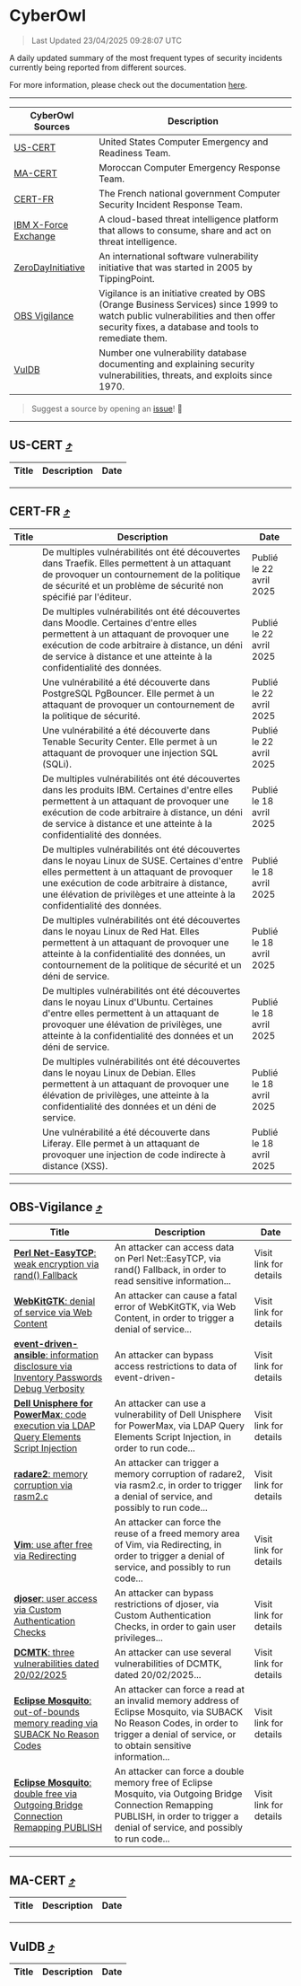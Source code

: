 
 <div id='top'></div>

# CyberOwl

 > Last Updated 23/04/2025 09:28:07 UTC
 
 A daily updated summary of the most frequent types of security incidents currently being reported from different sources.
 
 For more information, please check out the documentation [here](./docs/README.md).
 
 ---
 |CyberOwl Sources|Description|
 |---|---|
 |[US-CERT](#us-cert-arrow_heading_up)|United States Computer Emergency and Readiness Team.|
 |[MA-CERT](#ma-cert-arrow_heading_up)|Moroccan Computer Emergency Response Team.|
 |[CERT-FR](#cert-fr-arrow_heading_up)|The French national government Computer Security Incident Response Team.|
 |[IBM X-Force Exchange](#ibmcloud-arrow_heading_up)|A cloud-based threat intelligence platform that allows to consume, share and act on threat intelligence.|
 |[ZeroDayInitiative](#zerodayinitiative-arrow_heading_up)|An international software vulnerability initiative that was started in 2005 by TippingPoint.|
 |[OBS Vigilance](#obs-vigilance-arrow_heading_up)|Vigilance is an initiative created by OBS (Orange Business Services) since 1999 to watch public vulnerabilities and then offer security fixes, a database and tools to remediate them.|
 |[VulDB](#vuldb-arrow_heading_up)|Number one vulnerability database documenting and explaining security vulnerabilities, threats, and exploits since 1970.|
 
 > Suggest a source by opening an [issue](https://github.com/karimhabush/cyberowl/issues)! :raised_hands:
 ---

## US-CERT [:arrow_heading_up:](#cyberowl)

 |Title|Description|Date|
 |---|---|---|
 
 ---

## CERT-FR [:arrow_heading_up:](#cyberowl)

 |Title|Description|Date|
 |---|---|---|
 |[](https://www.cert.ssi.gouv.fr/avis/CERTFR-2025-AVI-0341/)|De multiples vulnérabilités ont été découvertes dans Traefik. Elles permettent à un attaquant de provoquer un contournement de la politique de sécurité et un problème de sécurité non spécifié par l'éditeur.|Publié le 22 avril 2025|
 |[](https://www.cert.ssi.gouv.fr/avis/CERTFR-2025-AVI-0340/)|De multiples vulnérabilités ont été découvertes dans Moodle. Certaines d'entre elles permettent à un attaquant de provoquer une exécution de code arbitraire à distance, un déni de service à distance et une atteinte à la confidentialité des données.|Publié le 22 avril 2025|
 |[](https://www.cert.ssi.gouv.fr/avis/CERTFR-2025-AVI-0339/)|Une vulnérabilité a été découverte dans PostgreSQL PgBouncer. Elle permet à un attaquant de provoquer un contournement de la politique de sécurité.|Publié le 22 avril 2025|
 |[](https://www.cert.ssi.gouv.fr/avis/CERTFR-2025-AVI-0338/)|Une vulnérabilité a été découverte dans Tenable Security Center. Elle permet à un attaquant de provoquer une injection SQL (SQLi).|Publié le 22 avril 2025|
 |[](https://www.cert.ssi.gouv.fr/avis/CERTFR-2025-AVI-0337/)|De multiples vulnérabilités ont été découvertes dans les produits IBM. Certaines d'entre elles permettent à un attaquant de provoquer une exécution de code arbitraire à distance, un déni de service à distance et une atteinte à la confidentialité des données.|Publié le 18 avril 2025|
 |[](https://www.cert.ssi.gouv.fr/avis/CERTFR-2025-AVI-0336/)|De multiples vulnérabilités ont été découvertes dans le noyau Linux de SUSE. Certaines d'entre elles permettent à un attaquant de provoquer une exécution de code arbitraire à distance, une élévation de privilèges et une atteinte à la confidentialité des données.|Publié le 18 avril 2025|
 |[](https://www.cert.ssi.gouv.fr/avis/CERTFR-2025-AVI-0335/)|De multiples vulnérabilités ont été découvertes dans le noyau Linux de Red Hat. Elles permettent à un attaquant de provoquer une atteinte à la confidentialité des données, un contournement de la politique de sécurité et un déni de service.|Publié le 18 avril 2025|
 |[](https://www.cert.ssi.gouv.fr/avis/CERTFR-2025-AVI-0334/)|De multiples vulnérabilités ont été découvertes dans le noyau Linux d'Ubuntu. Certaines d'entre elles permettent à un attaquant de provoquer une élévation de privilèges, une atteinte à la confidentialité des données et un déni de service.|Publié le 18 avril 2025|
 |[](https://www.cert.ssi.gouv.fr/avis/CERTFR-2025-AVI-0333/)|De multiples vulnérabilités ont été découvertes dans le noyau Linux de Debian. Elles permettent à un attaquant de provoquer une élévation de privilèges, une atteinte à la confidentialité des données et un déni de service.|Publié le 18 avril 2025|
 |[](https://www.cert.ssi.gouv.fr/avis/CERTFR-2025-AVI-0332/)|Une vulnérabilité a été découverte dans Liferay. Elle permet à un attaquant de provoquer une injection de code indirecte à distance (XSS).|Publié le 18 avril 2025|
 
 ---

## OBS-Vigilance [:arrow_heading_up:](#cyberowl)

 |Title|Description|Date|
 |---|---|---|
 |[<a href="https://vigilance.fr/vulnerability/Perl-Net-EasyTCP-weak-encryption-via-rand-Fallback-46794" class="noirorange"><b>Perl Net-EasyTCP</b>: weak encryption via rand() Fallback</a>](https://vigilance.fr/vulnerability/Perl-Net-EasyTCP-weak-encryption-via-rand-Fallback-46794)|An attacker can access data on Perl Net::EasyTCP, via rand() Fallback, in order to read sensitive information...|Visit link for details|
 |[<a href="https://vigilance.fr/vulnerability/WebKitGTK-denial-of-service-via-Web-Content-46787" class="noirorange"><b>WebKitGTK</b>: denial of service via Web Content</a>](https://vigilance.fr/vulnerability/WebKitGTK-denial-of-service-via-Web-Content-46787)|An attacker can cause a fatal error of WebKitGTK, via Web Content, in order to trigger a denial of service...|Visit link for details|
 |[<a href="https://vigilance.fr/vulnerability/event-driven-ansible-information-disclosure-via-Inventory-Passwords-Debug-Verbosity-46784" class="noirorange"><b>event-driven-ansible</b>: information disclosure via Inventory Passwords Debug Verbosity</a>](https://vigilance.fr/vulnerability/event-driven-ansible-information-disclosure-via-Inventory-Passwords-Debug-Verbosity-46784)|An attacker can bypass access restrictions to data of event-driven-|Visit link for details|
 |[<a href="https://vigilance.fr/vulnerability/Dell-Unisphere-for-PowerMax-code-execution-via-LDAP-Query-Elements-Script-Injection-46782" class="noirorange"><b>Dell Unisphere for PowerMax</b>: code execution via LDAP Query Elements Script Injection</a>](https://vigilance.fr/vulnerability/Dell-Unisphere-for-PowerMax-code-execution-via-LDAP-Query-Elements-Script-Injection-46782)|An attacker can use a vulnerability of Dell Unisphere for PowerMax, via LDAP Query Elements Script Injection, in order to run code...|Visit link for details|
 |[<a href="https://vigilance.fr/vulnerability/radare2-memory-corruption-via-rasm2-c-46435" class="noirorange"><b>radare2</b>: memory corruption via rasm2.c</a>](https://vigilance.fr/vulnerability/radare2-memory-corruption-via-rasm2-c-46435)|An attacker can trigger a memory corruption of radare2, via rasm2.c, in order to trigger a denial of service, and possibly to run code...|Visit link for details|
 |[<a href="https://vigilance.fr/vulnerability/Vim-use-after-free-via-Redirecting-46433" class="noirorange"><b>Vim</b>: use after free via Redirecting</a>](https://vigilance.fr/vulnerability/Vim-use-after-free-via-Redirecting-46433)|An attacker can force the reuse of a freed memory area of Vim, via Redirecting, in order to trigger a denial of service, and possibly to run code...|Visit link for details|
 |[<a href="https://vigilance.fr/vulnerability/djoser-user-access-via-Custom-Authentication-Checks-46432" class="noirorange"><b>djoser</b>: user access via Custom Authentication Checks</a>](https://vigilance.fr/vulnerability/djoser-user-access-via-Custom-Authentication-Checks-46432)|An attacker can bypass restrictions of djoser, via Custom Authentication Checks, in order to gain user privileges...|Visit link for details|
 |[<a href="https://vigilance.fr/vulnerability/DCMTK-three-vulnerabilities-dated-20-02-2025-46431" class="noirorange"><b>DCMTK</b>: three vulnerabilities dated 20/02/2025</a>](https://vigilance.fr/vulnerability/DCMTK-three-vulnerabilities-dated-20-02-2025-46431)|An attacker can use several vulnerabilities of DCMTK, dated 20/02/2025...|Visit link for details|
 |[<a href="https://vigilance.fr/vulnerability/Eclipse-Mosquito-out-of-bounds-memory-reading-via-SUBACK-No-Reason-Codes-46430" class="noirorange"><b>Eclipse Mosquito</b>: out-of-bounds memory reading via SUBACK No Reason Codes</a>](https://vigilance.fr/vulnerability/Eclipse-Mosquito-out-of-bounds-memory-reading-via-SUBACK-No-Reason-Codes-46430)|An attacker can force a read at an invalid memory address of Eclipse Mosquito, via SUBACK No Reason Codes, in order to trigger a denial of service, or to obtain sensitive information...|Visit link for details|
 |[<a href="https://vigilance.fr/vulnerability/Eclipse-Mosquito-double-free-via-Outgoing-Bridge-Connection-Remapping-PUBLISH-46429" class="noirorange"><b>Eclipse Mosquito</b>: double free via Outgoing Bridge Connection Remapping PUBLISH</a>](https://vigilance.fr/vulnerability/Eclipse-Mosquito-double-free-via-Outgoing-Bridge-Connection-Remapping-PUBLISH-46429)|An attacker can force a double memory free of Eclipse Mosquito, via Outgoing Bridge Connection Remapping PUBLISH, in order to trigger a denial of service, and possibly to run code...|Visit link for details|
 
 ---

## MA-CERT [:arrow_heading_up:](#cyberowl)

 |Title|Description|Date|
 |---|---|---|
 
 ---

## VulDB [:arrow_heading_up:](#cyberowl)

 |Title|Description|Date|
 |---|---|---|
 